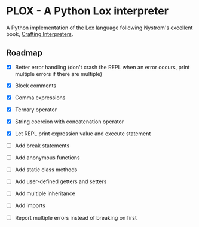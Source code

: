 # PLOX - A Python Lox interpreter

A Python implementation of the Lox language following Nystrom's excellent book, [Crafting Interpreters](https://craftinginterpreters.com).

## Roadmap

* [x] Better error handling (don't crash the REPL when an error occurs, print multiple errors if there are multiple)

* [x] Block comments
* [x] Comma expressions
* [x] Ternary operator
* [x] String coercion with concatenation operator
* [x] Let REPL print expression value and execute statement
* [ ] Add break statements
* [ ] Add anonymous functions
* [ ] Add static class methods
* [ ] Add user-defined getters and setters
* [ ] Add multiple inheritance
* [ ] Add imports
* [ ] Report multiple errors instead of breaking on first